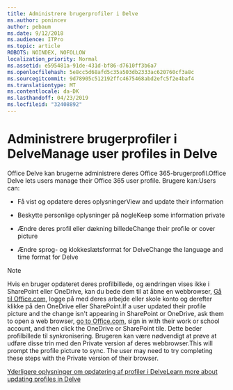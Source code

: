 ```yaml
---
title: Administrere brugerprofiler i Delve
ms.author: ponincev
author: pebaum
ms.date: 9/12/2018
ms.audience: ITPro
ms.topic: article
ROBOTS: NOINDEX, NOFOLLOW
localization_priority: Normal
ms.assetid: e595481a-91de-431d-bf86-d7610ff3b6a7
ms.openlocfilehash: 5e8cc5d68afd5c35a503db2333ac620760cf3a8c
ms.sourcegitcommit: 9d78905c512192ffc4675468abd2efc5f2e4baf4
ms.translationtype: MT
ms.contentlocale: da-DK
ms.lasthandoff: 04/23/2019
ms.locfileid: "32408892"
---
```

# <a name="manage-user-profiles-in-delve"></a><span data-ttu-id="40b49-102">Administrere brugerprofiler i Delve</span><span class="sxs-lookup"><span data-stu-id="40b49-102">Manage user profiles in Delve</span></span>

<span data-ttu-id="40b49-103">Office Delve kan brugerne administrere deres Office 365-brugerprofil.</span><span class="sxs-lookup"><span data-stu-id="40b49-103">Office Delve lets users manage their Office 365 user profile.</span></span> <span data-ttu-id="40b49-104">Brugere kan:</span><span class="sxs-lookup"><span data-stu-id="40b49-104">Users can:</span></span>
  
- <span data-ttu-id="40b49-105">Få vist og opdatere deres oplysninger</span><span class="sxs-lookup"><span data-stu-id="40b49-105">View and update their information</span></span>
    
- <span data-ttu-id="40b49-106">Beskytte personlige oplysninger på nogle</span><span class="sxs-lookup"><span data-stu-id="40b49-106">Keep some information private</span></span>
    
- <span data-ttu-id="40b49-107">Ændre deres profil eller dækning billede</span><span class="sxs-lookup"><span data-stu-id="40b49-107">Change their profile or cover picture</span></span>
    
- <span data-ttu-id="40b49-108">Ændre sprog- og klokkeslætsformat for Delve</span><span class="sxs-lookup"><span data-stu-id="40b49-108">Change the language and time format for Delve</span></span>
    
> [!NOTE]
> <span data-ttu-id="40b49-109">Hvis en bruger opdateret deres profilbillede, og ændringen vises ikke i SharePoint eller OneDrive, kan du bede dem til at åbne en webbrowser, [Gå til Office.com](https://www.office.com), logge på med deres arbejde eller skole konto og derefter klikke på den OneDrive eller SharePoint.</span><span class="sxs-lookup"><span data-stu-id="40b49-109">If a user updated their profile picture and the change isn't appearing in SharePoint or OneDrive, ask them to open a web browser, [go to Office.com](https://www.office.com), sign in with their work or school account, and then click the OneDrive or SharePoint tile.</span></span> <span data-ttu-id="40b49-110">Dette beder profilbillede til synkronisering. Brugeren kan være nødvendigt at prøve at udføre disse trin med den Private version af deres webbrowser.</span><span class="sxs-lookup"><span data-stu-id="40b49-110">This will prompt the profile picture to sync. The user may need to try completing these steps with the Private version of their browser.</span></span> 
  
[<span data-ttu-id="40b49-111">Yderligere oplysninger om opdatering af profiler i Delve</span><span class="sxs-lookup"><span data-stu-id="40b49-111">Learn more about updating profiles in Delve</span></span>](https://go.microsoft.com/fwlink/?linkid=735070)
  

